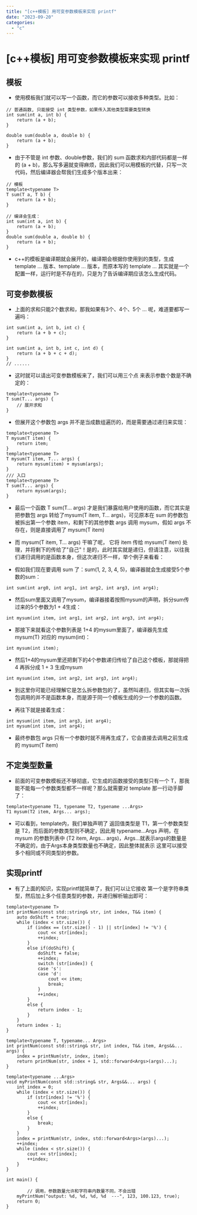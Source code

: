 ```yaml
---
title: "[c++模板] 用可变参数模板来实现 printf"
date: "2023-09-20"
categories: 
  - "c"
---
```

# [c++模板] 用可变参数模板来实现 printf

## 模板

- 使用模板我们就可以写一个函数，而它的参数可以接收多种类型。比如：

```
// 普通函数, 只能接受 int 类型参数，如果传入其他类型需要类型转换
int sum(int a, int b) {
    return (a + b);
}

double sum(double a, double b) {
    return (a + b);
}
```

- 由于不管是 int 参数、double参数，我们的 sum 函数求和内部代码都是一样的 (a + b)，那么写多遍就变得麻烦，因此我们可以用模板的代替，只写一次代码，然后编译器会帮我们生成多个版本出来：

```
// 模板
template<typename T>
T sum(T a, T b) {
    return (a + b);
}

// 编译会生成：
int sum(int a, int b) {
    return (a + b);
}
double sum(double a, double b) {
    return (a + b);
}
```

- c++的模板是编译期就会展开的，编译期会根据你使用到的类型，生成 template <int> ... 版本、template<double> ... 版本，而原本写的 template<T> ... 其实就是一个配置一样，运行时是不存在的，只是为了告诉编译期应该怎么生成代码。

## 可变参数模板

- 上面的求和只能2个数求和，那我如果有3个、4个、5个 ... 呢，难道要都写一遍吗：

```
int sum(int a, int b, int c) {
    return (a + b + c);
}

int sum(int a, int b, int c, int d) {
    return (a + b + c + d);
}
// ......
```

- 这时就可以请出可变参数模板来了，我们可以用三个点 来表示参数个数是不确定的：

```
template<typename T>
T sum(T... args) {
    // 展开求和
}
```

- 但展开这个参数包 args 并不是当成数组遍历的，而是需要通过递归来实现：

```
template<typename T>
T mysum(T item) {
    return item;
}
template<typename T>
T mysum(T item, T... args) {
    return mysum(item) + mysum(args);
}
/// 入口
template<typename T>
T sum(T... args) {
    return mysum(args);
}
```

- 最后一个函数 T sum(T... args) 才是我们暴露给用户使用的函数，而它其实是把参数包 args 转给了mysum(T item, T... args)，可见原本在 sum 的参数包被拆出第一个参数 item，和剩下的其他参数 args 调用 mysum，假如 args 不存在，则是直接调用了 mysum(T item)

- 而 mysum(T item, T... args) 干嘛了呢， 它将 item 传给 mysum(T item) 处理，并将剩下的传给了"自己"！是的，此时其实就是递归，但请注意，以往我们递归调用的是函数本身，但这次递归不一样，举个例子来看看：

- 假如我们现在要调用 sum 了：sum(1, 2, 3, 4, 5)，编译器就会生成接受5个参数的sum：

```
int sum(int arg0, int arg1, int arg2, int arg3, int arg4);
```

- 然后sum里面又调用了mysum，编译器接着按照mysum的声明，拆分sum传过来的5个参数为1 + 4生成：

```
int mysum(int item, int arg1, int arg2, int arg3, int arg4);
```

- 那接下来就看这个参数列表是 1+4 的mysum里面了，编译器先生成 mysum(T) 对应的 mysum(int)：

```
int mysum(int item);
```

- 然后1+4的mysum里还把剩下的4个参数递归传给了自己这个模板，那就得把 4 再拆分成 1 + 3 生成mysum

```
int mysum(int item, int arg2, int arg3, int arg4);
```

- 到这里你可能已经理解它是怎么拆参数包的了，虽然叫递归，但其实每一次拆包调用的并不是函数本身，而是源于同一个模板生成的少一个参数的函数。

- 再往下就是接着生成：

```
int mysum(int item, int arg3, int arg4);
int mysum(int item, int arg4);
```

- 最终参数包 args 只有一个参数时就不用再生成了，它会直接去调用之前生成的 mysum(T item)

## 不定类型数量

- 前面的可变参数模板还不够彻底，它生成的函数接受的类型只有一个 T，那我能不能每一个参数类型都不一样呢？那么就需要对 template 那一行动手脚了：

```
template<typename T1, typename T2, typename ...Args>
T1 mysum(T2 item, Args... args);
```

- 可以看到，template内，我们单独声明了 返回值类型是 T1，第一个参数类型是 T2，而后面的参数类型则不确定，因此用 typename...Args 声明，在 mysum 的参数列表中 (T2 item, Args... args)，Args...就表示args的数量是不确定的，由于Args本身类型数量也不确定，因此整体就表示 这里可以接受多个相同或不同类型的参数。

## 实现printf

- 有了上面的知识，实现printf就简单了，我们可以让它接收 第一个是字符串类型，然后加上多个任意类型的参数，并递归解析输出即可：

```
template<typename T>
int printNum(const std::string& str, int index, T&& item) {
	auto doShift = true;
	while (index < str.size()) {
		if (index == (str.size() - 1) || str[index] != '%') {
			cout << str[index];
			++index;
		}
		else if(doShift) {
			doShift = false;
			++index;
			switch (str[index]) {
			case 's':
			case 'd':
				cout << item;
				break;
			}
			++index;
		}
		else {
			return index - 1;
		}
	}
	return index - 1;
}

template<typename T, typename... Args>
int printNum(const std::string& str, int index, T&& item, Args&&... args) {
	index = printNum(str, index, item);
	return printNum(str, index + 1, std::forward<Args>(args)...);
}

template<typename ...Args>
void myPrintNum(const std::string& str, Args&&... args) {
	int index = 0;
	while (index < str.size()) {
		if (str[index] != '%') {
			cout << str[index];
			++index;
		}
		else {
			break;
		}
	}
	index = printNum(str, index, std::forward<Args>(args)...);
	++index;
	while (index < str.size()) {
		cout << str[index];
		++index;
	}
}

int main() {

        // 调用，参数数量允许和字符串内数量不同，不会出错
	myPrintNum("output: %d, %d, %d, %d  ---", 123, 100.123, true);
	return 0;
}
```
